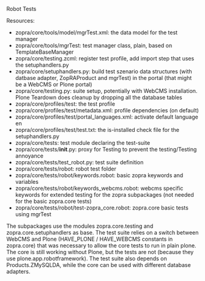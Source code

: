 Robot Tests

Resources:
- zopra/core/tools/model/mgrTest.xml: the data model for the test manager
- zopra/core/tools/mgrTest: test manager class, plain, based on TemplateBaseManager
- zopra/core/testing.zcml: register test profile, add import step that uses the setuphandlers.py
- zopra/core/setuphandlers.py: build test szenario data structures (with datbase adapter, ZopRAProduct and mgrTest) in the portal (that might be a WebCMS or Plone portal)
- zopra/core/testing.py: suite setup, potentially with WebCMS installation. Plone Teardown does cleanup by dropping all the database tables
- zopra/core/profiles/test: the test profile
- zopra/core/profiles/test/metadata.xml: profile dependencies (on default)
- zopra/core/profiles/test/portal_languages.xml: activate default language en
- zopra/core/profiles/test/test.txt: the is-installed check file for the setuphandlers.py
- zopra/core/tests: test module declaring the test-suite
- zopra/core/tests/__init__.py: proxy for Testing to prevent the testing/Testing annoyance
- zopra/core/tests/test_robot.py: test suite definition
- zopra/core/tests/robot: robot test folder
- zopra/core/tests/robot/keywords.robot: basic zopra keywords and variables
- zopra/core/tests/robot/keywords_webcms.robot: webcms specific keywords for extended testing for the zopra subpackages (not needed for the basic zopra.core tests)
- zopra/core/tests/robot/test-zopra_core.robot: zopra.core basic tests using mgrTest

The subpackages use the modules zopra.core.testing and zopra.core.setuphandlers as base. 
The test suite relies on a switch between WebCMS and Plone (HAVE_PLONE / HAVE_WEBCMS constants in zopra.core) that was necessary to allow the core tests to run in plain plone. 
The core is still working without Plone, but the tests are not (because they use plone.app.robotframework). 
The test suite also depends on Products.ZMySQLDA, while the core can be used with different database adapters.